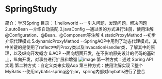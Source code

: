 # SpringStudy
简介：学习Spring
目录：
  1.helloworld --一引入问题，发现问题，解决问题
  2.autoBean   --介绍自动装配
  3.javaConfig --通过类的方式进行注册，使用注解@Configuration、@Bean、@Component等注解
  4.staticProxyMethod  --初步介绍代理模式
  5.dynamicProxyMethod --SpringAOP中用到了动态代理模式，其中关键的是使用了reflect中的Proxy类以及InvacationHandler类，了解其中的原理，以及纵向开发概念
  6.AOP --面向切面开发，在不影响原先设计的代码的基础上，纵向开发，对事务进行扩展和增强
  ![image](https://user-images.githubusercontent.com/65156133/161109227-163f2a45-4049-4ade-bc11-77703512901c.png)
    第一种方式：通过 Spring API 实现
    第二种方式：自定义类来实现Aop
    第三种方式：使用注解实现
  7.整个MyBatis --使用mybatis-spring这个jar，spring内部对mybatis进行了整合
